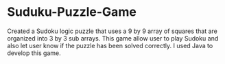 # Suduku-Puzzle-Game
Created a Sudoku logic puzzle that uses a 9 by 9 array of squares that are organized into 3 by 3 sub arrays. This game allow user to play Sudoku and also let user know if the puzzle has been solved correctly. I used Java to develop this game.
